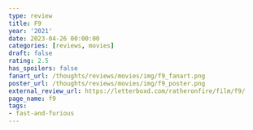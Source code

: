 ```yaml
---
type: review
title: F9
year: '2021'
date: 2023-04-26 00:00:00
categories: [reviews, movies]
draft: false
rating: 2.5
has_spoilers: false
fanart_url: /thoughts/reviews/movies/img/f9_fanart.png
poster_url: /thoughts/reviews/movies/img/f9_poster.png
external_review_url: https://letterboxd.com/ratheronfire/film/f9/
page_name: f9
tags:
- fast-and-furious
---
```


